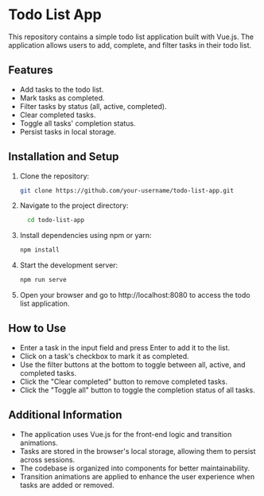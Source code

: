 # Todo List App

This repository contains a simple todo list application built with Vue.js. The application allows users to add, complete, and filter tasks in their todo list.

## Features

- Add tasks to the todo list.
- Mark tasks as completed.
- Filter tasks by status (all, active, completed).
- Clear completed tasks.
- Toggle all tasks' completion status.
- Persist tasks in local storage.

## Installation and Setup

1. Clone the repository:

   ```sh
   git clone https://github.com/your-username/todo-list-app.git
   ```
2. Navigate to the project directory:
   
    ```sh
      cd todo-list-app
    
3. Install dependencies using npm or yarn:

     ```sh
     npm install
     ```
4. Start the development server:

     ```sh
     npm run serve
     ```

5. Open your browser and go to http://localhost:8080 to access the todo list application.

## How to Use
- Enter a task in the input field and press Enter to add it to the list.
- Click on a task's checkbox to mark it as completed.
- Use the filter buttons at the bottom to toggle between all, active, and completed tasks.
- Click the "Clear completed" button to remove completed tasks.
- Click the "Toggle all" button to toggle the completion status of all tasks.
## Additional Information
- The application uses Vue.js for the front-end logic and transition animations.
- Tasks are stored in the browser's local storage, allowing them to persist across sessions.
- The codebase is organized into components for better maintainability.
- Transition animations are applied to enhance the user experience when tasks are added or removed.
